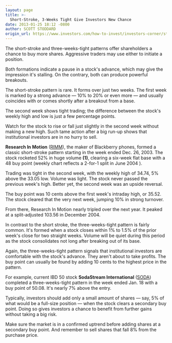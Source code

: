 ```yaml
---
layout: page
title: >-
  Short-Stroke, 3-Weeks Tight Give Investors New Chance
date: 2013-01-25 18:12 -0800
author: SCOTT STODDARD
origin_url: https://www.investors.com/how-to-invest/investors-corner/stock-investing-shareholder-shares-buy-pattern/
---
```


The short-stroke and three-weeks-tight patterns offer shareholders a chance to buy more shares. Aggressive traders may use either to initiate a position.

Both formations indicate a pause in a stock's advance, which may give the impression it's stalling. On the contrary, both can produce powerful breakouts.

The short-stroke pattern is rare. It forms over just two weeks. The first week is marked by a strong advance — 10% to 20% or even more — and usually coincides with or comes shortly after a breakout from a base.

The second week shows tight trading; the difference between the stock's weekly high and low is just a few percentage points.

Watch for the stock to rise or fall just slightly in the second week without making a new high. Such tame action after a big run-up shows that institutional investors are in no hurry to sell.

**Research In Motion** ([RIMM](https://research.investors.com/quote.aspx?symbol=RIMM)), the maker of Blackberry phones, formed a classic short-stroke pattern starting in the week ended Dec. 26, 2003. The stock rocketed 52% in huge volume **(1)**, clearing a six-week flat base with a 48 buy point (weekly chart reflects a 2-for-1 split in June 2004 ).

Trading was tight in the second week, with the weekly high of 34.74, 5% above the 33.05 low. Volume was light. The stock never passed the previous week's high. Better yet, the second week was an upside reversal.

The buy point was 10 cents above the first week's intraday high, or 35.52. The stock cleared that the very next week, jumping 10% in strong turnover.

From there, Research In Motion nearly tripled over the next year. It peaked at a split-adjusted 103.56 in December 2004.

In contrast to the short stroke, the three-weeks-tight pattern is fairly common. It's formed when a stock closes within 1% to 1.5% of the prior week's close for two straight weeks. Volume will be quiet during this period as the stock consolidates not long after breaking out of its base.

Again, the three-weeks-tight pattern signals that institutional investors are comfortable with the stock's advance. They aren't about to take profits. The buy point can usually be found by adding 10 cents to the highest price in the pattern.

For example, current IBD 50 stock **SodaStream International** ([SODA](https://research.investors.com/quote.aspx?symbol=SODA)) completed a three-weeks-tight pattern in the week ended Jan. 18 with a buy point of 50.08. It's nearly 7% above the entry.

Typically, investors should add only a small amount of shares — say, 5% of what would be a full-size position — when the stock clears a secondary buy point. Doing so gives investors a chance to benefit from further gains without taking a big risk.

Make sure the market is in a confirmed uptrend before adding shares at a secondary buy point. And remember to sell shares that fall 8% from the purchase price.
